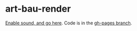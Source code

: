 # art-bau-render

[Enable sound, and go here](https://berniesumption.github.io/art-bau-render/). Code is in the [gh-pages branch](https://github.com/BernieSumption/art-bau-render/tree/gh-pages).
